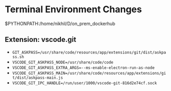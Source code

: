 # Terminal Environment Changes
$PYTHONPATH:/home/nikhil/D/on_prem_dockerhub

## Extension: vscode.git

- `GIT_ASKPASS=/usr/share/code/resources/app/extensions/git/dist/askpass.sh`
- `VSCODE_GIT_ASKPASS_NODE=/usr/share/code/code`
- `VSCODE_GIT_ASKPASS_EXTRA_ARGS=--ms-enable-electron-run-as-node`
- `VSCODE_GIT_ASKPASS_MAIN=/usr/share/code/resources/app/extensions/git/dist/askpass-main.js`
- `VSCODE_GIT_IPC_HANDLE=/run/user/1000/vscode-git-816d2e74cf.sock`